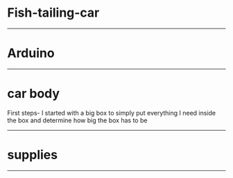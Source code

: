 # Fish-tailing-car
_______

# Arduino


______

# car body

First steps- I started with a big box to simply put everything I need inside the box and determine how big the box has to be 



______

# supplies 


______
